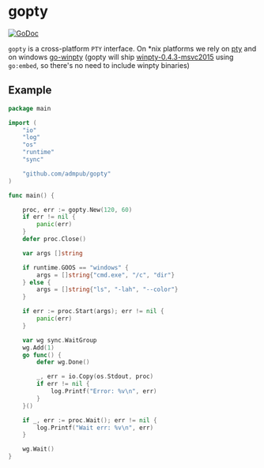 # gopty
[![GoDoc](https://godoc.org/github.com/admpub/gopty?status.svg)](https://godoc.org/github.com/admpub/gopty)

`gopty` is a cross-platform `PTY` interface. On *nix platforms we rely on [pty](github.com/creack/pty) and on windows [go-winpty](https://github.com/iamacarpet/go-winpty) (gopty will ship [winpty-0.4.3-msvc2015](https://github.com/rprichard/winpty/releases/tag/0.4.3) using `go:embed`, so there's no need to include winpty binaries)

## Example

```go
package main

import (
	"io"
	"log"
	"os"
	"runtime"
	"sync"

	"github.com/admpub/gopty"
)

func main() {

	proc, err := gopty.New(120, 60)
	if err != nil {
		panic(err)
	}
	defer proc.Close()

	var args []string

	if runtime.GOOS == "windows" {
		args = []string{"cmd.exe", "/c", "dir"}
	} else {
		args = []string{"ls", "-lah", "--color"}
	}

	if err := proc.Start(args); err != nil {
		panic(err)
	}

	var wg sync.WaitGroup
	wg.Add(1)
	go func() {
		defer wg.Done()

		_, err = io.Copy(os.Stdout, proc)
		if err != nil {
			log.Printf("Error: %v\n", err)
		}
	}()

	if _, err := proc.Wait(); err != nil {
		log.Printf("Wait err: %v\n", err)
	}

	wg.Wait()
}

```
